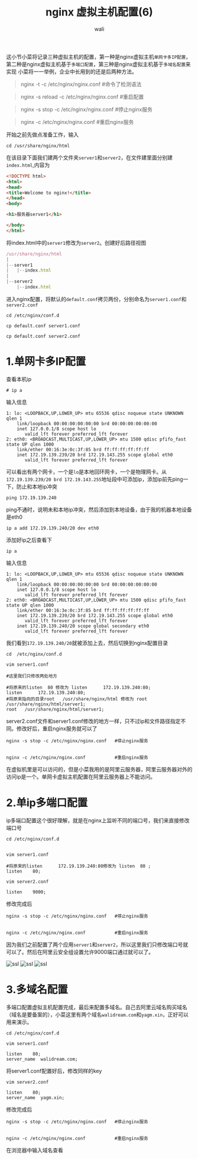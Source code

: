﻿---
layout: post
title: nginx 虚拟主机配置(6)  #标题
tagline: 基于Nginx的中间架构
category: nginx      #分类
author: wali    #作者
tag: nginx     #标签
ghurl:        #github url
ghurl_zip:    #github zip下载
comments: true

post_nav: ["1.单网卡多IP配置","2.单ip多端口配置","3.多域名配置"]
group_tag: nginx教程
---

这小节小菜将记录三种虚拟主机的配置，第一种是nginx虚拟主机`单网卡多IP配置`，第二种是nginx虚拟主机基于`多端口配置`，第三种是nginx虚拟主机基于`多域名配置`来实现
小菜将一一举例，企业中长用到的还是后两种方法。

>  nginx -t -c /etc/nginx/nginx.conf   #命令了检测语法

>  nginx -s reload -c /etc/nginx/nginx.conf  #重启配置

>  nginx -s stop -c /etc/nginx/nginx.conf   #停止nginx服务

>  nginx -c /etc/nginx/nginx.conf           #重启nginx服务

开始之前先做点准备工作，输入 

	cd /usr/share/nginx/html

在该目录下面我们建两个文件夹`server1`和`server2`，在文件建里面分别建`index.html`,内容为

```html
<!DOCTYPE html>
<html>
<head>
<title>Welcome to nginx!</title>
</head>
<body>

<h1>服务器server1</h1>

</body>
</html>
```

将index.html中的`server1`修改为`server2`。创建好后路径视图

```javascript
/usr/share/nginx/html
|
|--server1
|	|--index.html
|
|--server2	
	|--index.html
```

进入nginx配置，将默认的`default.conf`拷贝两份，分别命名为`server1.conf`和`server2.conf` 

	cd /etc/nginx/conf.d

	cp default.conf server1.conf 
	
	cp default.conf server2.conf 

# 1.单网卡多IP配置

查看本机ip

	# ip a

输入信息	
	
```linux
1: lo: <LOOPBACK,UP,LOWER_UP> mtu 65536 qdisc noqueue state UNKNOWN qlen 1
    link/loopback 00:00:00:00:00:00 brd 00:00:00:00:00:00
    inet 127.0.0.1/8 scope host lo
       valid_lft forever preferred_lft forever
2: eth0: <BROADCAST,MULTICAST,UP,LOWER_UP> mtu 1500 qdisc pfifo_fast state UP qlen 1000
    link/ether 00:16:3e:0c:3f:85 brd ff:ff:ff:ff:ff:ff
    inet 172.19.139.239/20 brd 172.19.143.255 scope global eth0
       valid_lft forever preferred_lft forever

```
可以看出有两个网卡，一个是`lo`是本地回环网卡，一个是物理网卡。从`172.19.139.239/20 brd 172.19.143.255`地址段中可添加ip，添加ip前先ping一下，防止和本地ip冲突

	ping 172.19.139.240
	
ping不通时，说明未和本地ip冲突，然后添加到本地设备，由于我的机器本地设备是eth0	
	
	ip a add 172.19.139.240/20 dev eth0

添加好ip之后查看下

	ip a

输入信息

```linux
1: lo: <LOOPBACK,UP,LOWER_UP> mtu 65536 qdisc noqueue state UNKNOWN qlen 1
    link/loopback 00:00:00:00:00:00 brd 00:00:00:00:00:00
    inet 127.0.0.1/8 scope host lo
       valid_lft forever preferred_lft forever
2: eth0: <BROADCAST,MULTICAST,UP,LOWER_UP> mtu 1500 qdisc pfifo_fast state UP qlen 1000
    link/ether 00:16:3e:0c:3f:85 brd ff:ff:ff:ff:ff:ff
    inet 172.19.139.239/20 brd 172.19.143.255 scope global eth0
       valid_lft forever preferred_lft forever
    inet 172.19.139.240/20 scope global secondary eth0
       valid_lft forever preferred_lft forever

```
我们看到`172.19.139.240/20`就被添加上去，然后切换到nginx配置目录

	cd  /etc/nginx/conf.d

	vim server1.conf
	
```nginx
#这里我们只修改两处地方

#将原来的listen  80 修改为 listen      172.19.139.240:80;
listen      172.19.139.240:80;
#将原来指向的目录root   /usr/share/nginx/html 修改为 root   /usr/share/nginx/html/server1;
root   /usr/share/nginx/html/server1;
```	
server2.conf文件和server1.conf修改的地方一样，只不过ip和文件路径指定不同。修改好后，重启nginx服务就可以了

	nginx -s stop -c /etc/nginx/nginx.conf   #停止nginx服务
	

	nginx -c /etc/nginx/nginx.conf           #重启nginx服务
	
在虚拟机里是可以访问的，但是小菜我用的是阿里云服务器，阿里云服务器对外的访问ip是一个。单网卡虚拟主机配置在阿里云服务器上不能访问。	

# 2.单ip多端口配置

ip多端口配置这个很好理解，就是在nginx上监听不同的端口号，我们来直接修改端口号

	cd /etc/nginx/conf.d
	

	vim server1.conf
	
```nginx
#将原来的listen      172.19.139.240:80修改为 listen  80 ;
listen    80;
```	
	vim server2.conf

```nginx
listen    9000;
```		

修改完成后

	nginx -s stop -c /etc/nginx/nginx.conf   #停止nginx服务
	

	nginx -c /etc/nginx/nginx.conf           #重启nginx服务

因为我们之前配置了两个应用`server1`和`server2`，所以这里我们只修改端口号就可以了。然后在阿里云安全组设置允许9000端口通过就可以了。

![ssl](https://raw.githubusercontent.com/walidream/blogimage/master/waliblogImage/nginx/1542165418%281%29.jpg)
![ssl](https://raw.githubusercontent.com/walidream/blogimage/master/waliblogImage/nginx/1542165580%282%29.jpg)
![ssl](https://raw.githubusercontent.com/walidream/blogimage/master/waliblogImage/nginx/1542165639%283%29.jpg)
	
# 3.多域名配置

多端口配置虚拟主机配置完成，最后来配置多域名。自己去阿里云域名购买域名（域名是要备案的），小菜这里有两个域名`walidream.com`和`yagm.xin`，正好可以用来演示。

	cd /etc/nginx/conf.d
	
	vim server1.conf

```nginx
listen    80;
server_name  walidream.com;
```	
将server1.conf配置好后，修改同样的key

	vim server2.conf

```nginx
listen    80;
server_name  yagm.xin;
```	

修改完成后

	nginx -s stop -c /etc/nginx/nginx.conf   #停止nginx服务
	

	nginx -c /etc/nginx/nginx.conf           #重启nginx服务

在浏览器中输入域名查看





















